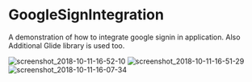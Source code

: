 # GoogleSignIntegration
A demonstration of how to integrate google signin in application. Also Additional Glide library is used too.

![screenshot_2018-10-11-16-52-10](https://user-images.githubusercontent.com/43717814/46802326-6d657200-cd76-11e8-88d8-cc8f5e4fd0a4.png)
![screenshot_2018-10-11-16-51-29](https://user-images.githubusercontent.com/43717814/46802327-6dfe0880-cd76-11e8-8a00-b80c250d7d27.png)
![screenshot_2018-10-11-16-07-34](https://user-images.githubusercontent.com/43717814/46802328-6dfe0880-cd76-11e8-844b-23474c29a7e7.png)
